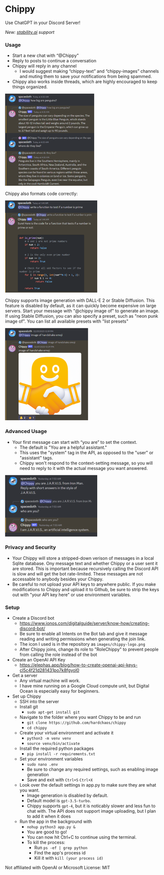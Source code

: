 # Chippy

Use ChatGPT in your Discord Server!

_New: [stability.ai](https://stability.ai) support_

### Usage

- Start a new chat with “@Chippy"
- Reply to posts to continue a conversation
- Chippy will reply in any channel
  - I would suggest making “chippy-text” and “chippy-images” channels and muting them to save your notifications from being spammed.
- Chippy also works inside threads, which are highly encouraged to keep things organized.

<img src="images/screenshots/chippy1.png" alt="Image description" width="290" height="300">

Chippy also formats code correctly:

<img src="images/screenshots/chippy2.png" alt="Image description" width="300" height="300">

Chippy supports image generation with DALL-E 2 or Stable Diffusion. This feature is disabled by default, as it can quickly become expensive on large servers. Start your message with "@chippy image of" to generate an image. If using Stable Diffusion, you can also specify a preset, such as "neon punk image of". You can list all available presets with "list presets"

<img src="images/screenshots/chippy3.png" alt="Image description" width="270" height="300">

### Advanced Usage

- Your first message can start with “you are” to set the context.
  - The default is "You are a helpful assistant."
  - This uses the "system" tag in the API, as opposed to the "user" or "assistant" tags.
  - Chippy won't respond to the context-setting message, so you will need to reply to it with the actual message you want answered.

<img src="images/screenshots/chippy4.png" alt="Image description" width="300" height="200">

### Privacy and Security

- Your Chippy will store a stripped-down verison of messages in a local Sqlite database. Ony message text and whether Chippy or a user sent it are stored. This is important because recursively calling the Discord API is slow and will get the bot rate-limited. These messages are not accessable to anybody besides your Chippy.
- Be careful to not upload your API keys to anywhere public. If you make modifications to Chippy and upload it to Github, be sure to strip the keys out with "your API key here" or use environment variables.

### Setup

- Create a Discord bot
  - https://www.ionos.com/digitalguide/server/know-how/creating-discord-bot/
  - Be sure to enable all Intents on the Bot tab and give it message reading and writing permissions when generating the join link.
  - The icon I used is in the repository as `images/chippy-logo.png`
  - After Chippy joins, change its role to "RoleChippy" to prevent people from calling the role instead of the bot
- Create an OpenAI API Key
  - https://elephas.app/blog/how-to-create-openai-api-keys-cl5c4f21d281431po7k8fgyol0
- Get a server
  - Any virtual machine will work.
  - I have mine running on a Google Cloud compute unit, but Digital Ocean is especially easy for beginners.
- Set up Chippy
  - SSH into the server
  - Install git
    - `sudo apt-get install git`
  - Navigate to the folder where you want Chippy to be and run
    - `git clone https://github.com/hardchaos/chippy`
    - `cd chippy`
  - Create your virtual environment and activate it
    - `python3 -m venv venv`
    - `source venv/bin/activate`
  - Install the required python packages
    - `pip install -r requirements.txt`
  - Set your environment variables
    - `sudo nano .env`
    - Be sure to change any required settings, such as enabling image generation
    - Save and exit with `Ctrl+S` `Ctrl+X`
  - Look over the default settings in app.py to make sure they are what you want.
    - Image generation is disabled by default.
    - Default model is `gpt-3.5-turbo`.
    - Chippy supports `gpt-4`, but it is noticably slower and less fun to chat with. The API does not support image uploading, but I plan to add it when it does
  - Run the app in the background with
    - `nohup python3 app.py &`
    - You are good to go!
    - You can now hit Ctrl+C to continue using the terminal.
    - To kill the process:
      - Run `ps -ef | grep python`
      - Find the app's process id
      - Kill it with `kill (your process id)`

Not affiliated with OpenAI or Microsoft
License: MIT
